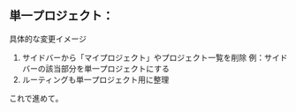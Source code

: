 ## 単一プロジェクト：

具体的な変更イメージ
1. サイドバーから「マイプロジェクト」やプロジェクト一覧を削除
例：サイドバーの該当部分を単一プロジェクトにする
3. ルーティングも単一プロジェクト用に整理


これで進めて。